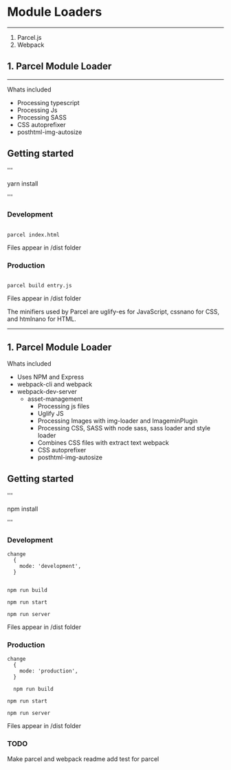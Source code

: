 # Module Loaders
--- 
1. Parcel.js
2. Webpack



## 1. Parcel Module Loader
--- 
Whats included
- Processing typescript
- Processing Js
- Processing SASS
- CSS autoprefixer
- posthtml-img-autosize 

## Getting started
'''

yarn install

'''

### Development

```

parcel index.html

```
Files appear in /dist folder

### Production

```

parcel build entry.js

```
Files appear in /dist folder

The minifiers used by Parcel are uglify-es for JavaScript, cssnano for CSS, and htmlnano for HTML.

---

## 1. Parcel Module Loader

Whats included
- Uses NPM and Express
- webpack-cli and webpack
- webpack-dev-server
  - asset-management
    - Processing js files
    - Uglify JS
    - Processing Images with img-loader and ImageminPlugin
    - Processing CSS, SASS with node sass, sass loader and style loader
    - Combines CSS files with extract text webpack
    - CSS autoprefixer
    - posthtml-img-autosize 

## Getting started

'''

npm install

'''
### Development

```
change
  {
    mode: 'development',
  }


npm run build

npm run start

npm run server

```

Files appear in /dist folder

### Production

```
change
  {
    mode: 'production',
  }

  npm run build

npm run start

npm run server

```
Files appear in /dist folder

### TODO
Make parcel and webpack readme
add test for parcel